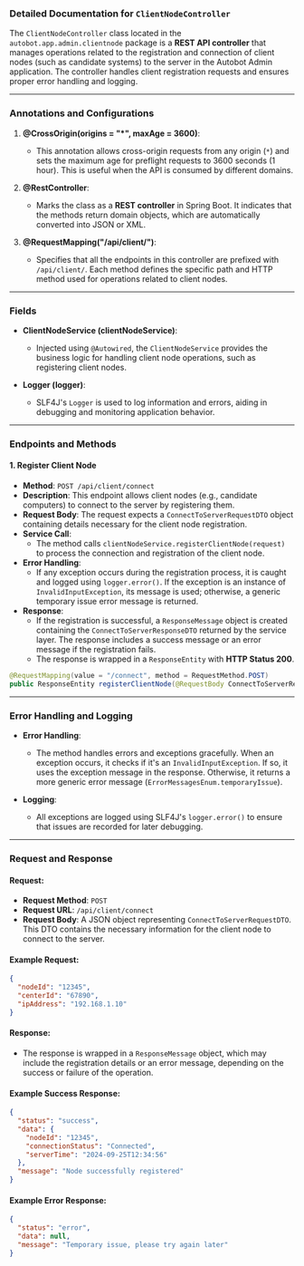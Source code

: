 ### Detailed Documentation for `ClientNodeController`

The `ClientNodeController` class located in the `autobot.app.admin.clientnode` package is a **REST API controller** that manages operations related to the registration and connection of client nodes (such as candidate systems) to the server in the Autobot Admin application. The controller handles client registration requests and ensures proper error handling and logging.

---

### Annotations and Configurations

1. **@CrossOrigin(origins = "*", maxAge = 3600)**:
   - This annotation allows cross-origin requests from any origin (`*`) and sets the maximum age for preflight requests to 3600 seconds (1 hour). This is useful when the API is consumed by different domains.

2. **@RestController**:
   - Marks the class as a **REST controller** in Spring Boot. It indicates that the methods return domain objects, which are automatically converted into JSON or XML.

3. **@RequestMapping("/api/client/")**:
   - Specifies that all the endpoints in this controller are prefixed with `/api/client/`. Each method defines the specific path and HTTP method used for operations related to client nodes.

---

### Fields

- **ClientNodeService (clientNodeService)**:
   - Injected using `@Autowired`, the `ClientNodeService` provides the business logic for handling client node operations, such as registering client nodes.
  
- **Logger (logger)**:
   - SLF4J's `Logger` is used to log information and errors, aiding in debugging and monitoring application behavior.

---

### Endpoints and Methods

#### 1. **Register Client Node**
   - **Method**: `POST /api/client/connect`
   - **Description**: This endpoint allows client nodes (e.g., candidate computers) to connect to the server by registering them.
   - **Request Body**: The request expects a `ConnectToServerRequestDTO` object containing details necessary for the client node registration.
   - **Service Call**: 
     - The method calls `clientNodeService.registerClientNode(request)` to process the connection and registration of the client node.
   - **Error Handling**: 
     - If any exception occurs during the registration process, it is caught and logged using `logger.error()`. If the exception is an instance of `InvalidInputException`, its message is used; otherwise, a generic temporary issue error message is returned.
   - **Response**:
     - If the registration is successful, a `ResponseMessage` object is created containing the `ConnectToServerResponseDTO` returned by the service layer. The response includes a success message or an error message if the registration fails.
     - The response is wrapped in a `ResponseEntity` with **HTTP Status 200**.

   ```java
   @RequestMapping(value = "/connect", method = RequestMethod.POST)
   public ResponseEntity registerClientNode(@RequestBody ConnectToServerRequestDTO request) { ... }
   ```

---

### Error Handling and Logging

- **Error Handling**:
   - The method handles errors and exceptions gracefully. When an exception occurs, it checks if it's an `InvalidInputException`. If so, it uses the exception message in the response. Otherwise, it returns a more generic error message (`ErrorMessagesEnum.temporaryIssue`).
   
- **Logging**:
   - All exceptions are logged using SLF4J's `logger.error()` to ensure that issues are recorded for later debugging.

---

### Request and Response

#### Request:
   - **Request Method**: `POST`
   - **Request URL**: `/api/client/connect`
   - **Request Body**: A JSON object representing `ConnectToServerRequestDTO`. This DTO contains the necessary information for the client node to connect to the server.

#### Example Request:

```json
{
  "nodeId": "12345",
  "centerId": "67890",
  "ipAddress": "192.168.1.10"
}
```

#### Response:
   - The response is wrapped in a `ResponseMessage` object, which may include the registration details or an error message, depending on the success or failure of the operation.

#### Example Success Response:

```json
{
  "status": "success",
  "data": {
    "nodeId": "12345",
    "connectionStatus": "Connected",
    "serverTime": "2024-09-25T12:34:56"
  },
  "message": "Node successfully registered"
}
```

#### Example Error Response:

```json
{
  "status": "error",
  "data": null,
  "message": "Temporary issue, please try again later"
}
```